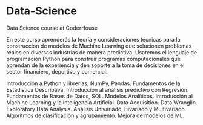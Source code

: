 # Data-Science
Data Science course at CoderHouse

En este curso aprenderás la teoría y consideraciones técnicas para la construccion de modelos de Machine Learning que solucionen problemas reales en diversas industrias de manera predictiva. Usaremos el lenguaje de programación Python para construir programas computacionales que aprendan de la experiencia y den soporte a la toma de decisiones en el sector financiero, deportivo y comercial.

Introducción a Python y librerías, NumPy, Pandas.
Fundamentos de la Estadística Descriptiva.
Introducción al análisis predictivo con Regresión.
Fundamentos de Bases de Datos, SQL.
Modelos Analíticos.
Introducción al Machine Learning y la Inteligencia Artificial.
Data Acquisition.
Data Wranglin.
Exploratory Data Analysis.
Análisis Univariado, Bivariado y Multivariado.
Algoritmos de clasificación y agrupamiento.
Mejora de modelos de ML.
